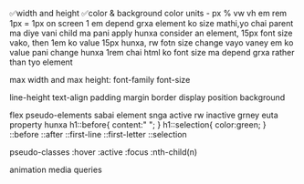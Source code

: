 ✅width and height
✅color & background color
units - px % vw vh em rem
1px = 1px on screen
1 em depend grxa element ko size mathi,yo chai parent ma diye vani child ma pani apply hunxa
consider an element, 15px font size vako, then 1em ko value 15px hunxa, rw fotn size change vayo vaney em ko value pani change hunxa
1rem chai html ko font size ma depend grxa rather than tyo element


max width and max height:
font-family
font-size

line-height
text-align
padding
margin
border
display 
position
background 

flex
pseudo-elements
sabai element snga active rw inactive grney euta property hunxa
h1::before{
    content:" ";
}
h1::selection{
    color:green;
}
  ::before
  ::after
  ::first-line
  ::first-letter
  ::selection

pseudo-classes
    :hover
    :active
    :focus
    :nth-child(n)

animation media queries
